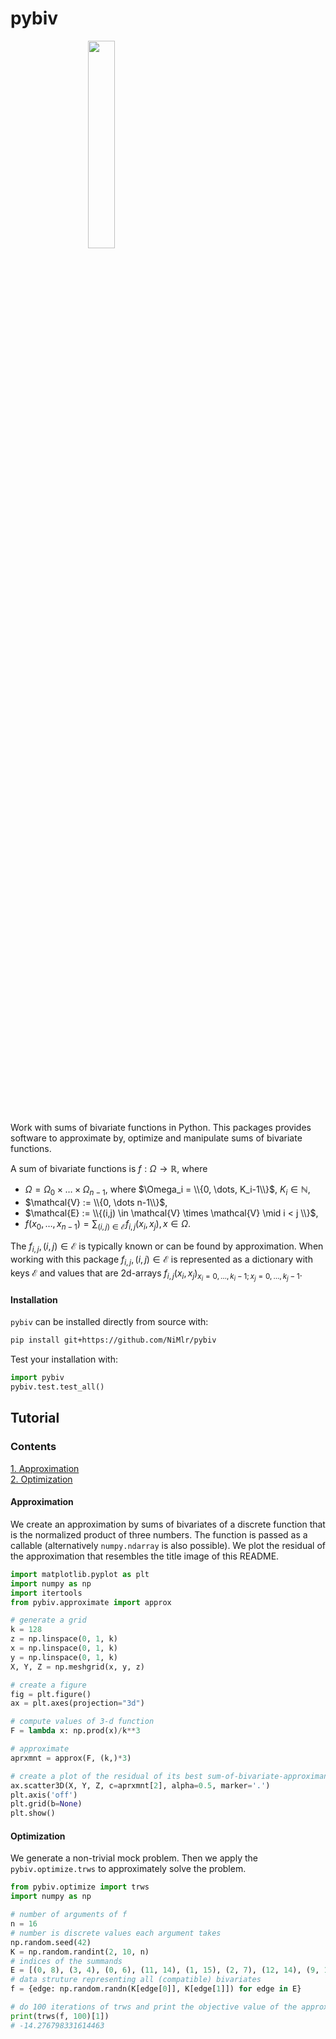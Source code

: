 # pybiv

<div style="bottom:50px; width: 44%; height: 44%; overflow: hidden"><img align="right" style="width: 44%; height: 44%" src="https://github.com/user-attachments/assets/7ca6ec08-77e4-4782-920b-d548f9455786"></div>

Work with sums of bivariate functions in Python.
This packages provides software to approximate by, optimize and manipulate sums of bivariate functions.

A sum of bivariate functions is $f: \Omega \to \mathbb{R}$, where
* $\Omega = \Omega_0 \times \dots \times \Omega_{n-1}$, where $\Omega_i = \\{0, \dots, K_i-1\\}$, $K_i \in \mathbb{N}$,
* $\mathcal{V} := \\{0, \dots n-1\\}$,
* $\mathcal{E} := \\{(i,j) \in \mathcal{V} \times \mathcal{V} \mid i < j \\}$,
* $f(x_0, \dots, x_{n-1}) = \sum_{(i,j) \in \mathcal{E}} f_{i, j}(x_i, x_j), x \in \Omega$.

The $f_{i,j}, (i,j) \in \mathcal{E}$ is typically known or can be found by approximation.
When working with this package $f_{i,j}, (i,j) \in \mathcal{E}$ is represented as a dictionary with
keys $\mathcal{E}$ and values that are 2d-arrays $f_{i,j}(x_i,x_j)_{x_i=0,\dots, k_i-1; x_j=0, \dots,k_j-1}$.

#### Installation

`pybiv` can be installed directly from source with:
```sh
pip install git+https://github.com/NiMlr/pybiv
```

Test your installation with:
```python
import pybiv
pybiv.test.test_all()
```

## Tutorial

### Contents
[1. Approximation](#approximation)  
[2. Optimization](#optimization)  

#### Approximation

We create an approximation by sums of bivariates of a discrete function that is the normalized product of three numbers.
The function is passed as a callable (alternatively `numpy.ndarray` is also possible).
We plot the residual of the approximation that resembles the title image of this README.

```python
import matplotlib.pyplot as plt
import numpy as np
import itertools
from pybiv.approximate import approx

# generate a grid
k = 128
z = np.linspace(0, 1, k)
x = np.linspace(0, 1, k)
y = np.linspace(0, 1, k)
X, Y, Z = np.meshgrid(x, y, z)

# create a figure
fig = plt.figure()
ax = plt.axes(projection="3d")

# compute values of 3-d function
F = lambda x: np.prod(x)/k**3

# approximate
aprxmnt = approx(F, (k,)*3)

# create a plot of the residual of its best sum-of-bivariate-approximant
ax.scatter3D(X, Y, Z, c=aprxmnt[2], alpha=0.5, marker='.')
plt.axis('off')
plt.grid(b=None)
plt.show()
```

#### Optimization

We generate a non-trivial mock problem.
Then we apply the `pybiv.optimize.trws` to approximately solve the problem.

```python
from pybiv.optimize import trws
import numpy as np

# number of arguments of f
n = 16
# number is discrete values each argument takes
np.random.seed(42)
K = np.random.randint(2, 10, n)
# indices of the summands
E = [(0, 8), (3, 4), (0, 6), (11, 14), (1, 15), (2, 7), (12, 14), (9, 10), (5, 14), (3, 13)]
# data struture representing all (compatible) bivariates
f = {edge: np.random.randn(K[edge[0]], K[edge[1]]) for edge in E}

# do 100 iterations of trws and print the objective value of the approximate minimizer
print(trws(f, 100)[1])
# -14.276798331614463
```
